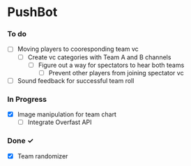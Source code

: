 # PushBot

### To do

- [ ] Moving players to cooresponding team vc
    - [ ] Create vc categories with Team A and B channels
        - [ ] Figure out a way for spectators to hear both teams
            - [ ] Prevent other players from joining spectator vc
- [ ] Sound feedback for successful team roll

### In Progress
- [x] Image manipulation for team chart
    - [ ] Integrate Overfast API

### Done ✓
- [x] Team randomizer